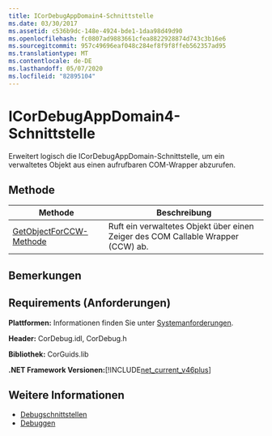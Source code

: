 ```yaml
---
title: ICorDebugAppDomain4-Schnittstelle
ms.date: 03/30/2017
ms.assetid: c536b9dc-148e-4924-bde1-1daa98d49d90
ms.openlocfilehash: fc0807ad9883661cfea8822928874d743c3b16e6
ms.sourcegitcommit: 957c49696eaf048c284ef8f9f8ffeb562357ad95
ms.translationtype: MT
ms.contentlocale: de-DE
ms.lasthandoff: 05/07/2020
ms.locfileid: "82895104"
---
```

# <a name="icordebugappdomain4-interface"></a>ICorDebugAppDomain4-Schnittstelle
Erweitert logisch die ICorDebugAppDomain-Schnittstelle, um ein verwaltetes Objekt aus einen aufrufbaren COM-Wrapper abzurufen.  
  
## <a name="method"></a>Methode  
  
|Methode|Beschreibung|  
|------------|-----------------|  
|[GetObjectForCCW-Methode](icordebugappdomain4-getobjectforccw-method.md)|Ruft ein verwaltetes Objekt über einen Zeiger des COM Callable Wrapper (CCW) ab.|  
  
## <a name="remarks"></a>Bemerkungen  
  
## <a name="requirements"></a>Requirements (Anforderungen)  
 **Plattformen:** Informationen finden Sie unter [Systemanforderungen](../../get-started/system-requirements.md).  
  
 **Header:** CorDebug.idl, CorDebug.h  
  
 **Bibliothek:** CorGuids.lib  
  
 **.NET Framework Versionen:**[!INCLUDE[net_current_v46plus](../../../../includes/net-current-v46plus-md.md)]  
  
## <a name="see-also"></a>Weitere Informationen

- [Debugschnittstellen](debugging-interfaces.md)
- [Debuggen](index.md)
